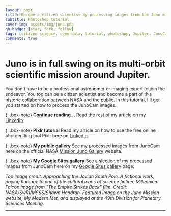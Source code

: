 ```yaml
---
layout: post
title: Become a citizen scientist by processing images from the Juno mission to Jupiter
subtitle: Photoshop tutorial
cover-img: assets/img/juno.png
gh-badge: [star, fork, follow]
tags: [citizen science, open data, tutorial, photoshop, Jupiter, JunoCam, Juno Mission]
comments: true
---
```


# Juno is in full swing on its multi-orbit scientific mission around Jupiter. 

You don't have to be a professional astronomer or imaging expert to join the endeavor. You too can be a citizen scientist and become a part of this historic collaboration between NASA and the public. In this tutorial, I'll get you started on how to process the JunoCam images.

{: .box-note}
**Continue reading...** Read the rest of my article on my [LinkedIn](https://www.linkedin.com/pulse/photoshop-tutorial-become-citizen-scientist-images-from-shawn-handran/).

{: .box-note}
**Pixlr tutorial** Read my article on how to use the free online photoediting tool Pixlr here on [LinkedIn](https://www.linkedin.com/pulse/want-get-junocam-mania-dont-have-photoshop-try-pixlr-shawn-handran/).

{: .box-note}
**My public gallery** See my processed images from JunoCam here on the official NASA [Mission Juno Gallery](https://www.missionjuno.swri.edu/junocam/processing?source=all&ob_from=&ob_to=&users%5B%5D=7729&perpage=100) website.

{: .box-note}
**My Google Sites gallery** See a slection of my processed images from JunoCam here on my [Google Sites gallery](https://sites.google.com/view/drhandran/junocam) page.

*Top image credit: Approaching the Jovian South Pole. A fictional work, paying homage to one of the cultural icons of science fiction. Millennium Falcon image from "The Empire Strikes Back" film. Credit: NASA/SwRI/MSSS/Shawn Handran. Featured image on the Juno Mission website, My Modern Met, and displayed at the 49th Division for Planetary Sciences Meeting.* 

***
